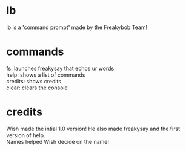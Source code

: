 # lb
lb is a 'command prompt' made by the Freakybob Team!
# commands
fs: launches freakysay that echos ur words
<br>
help: shows a list of commands
<br>
credits: shows credits
<br>
clear: clears the console
# credits
Wish made the intial 1.0 version! He also made freakysay and the first version of help.
<br>
Names helped Wish decide on the name!
